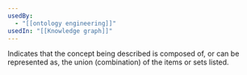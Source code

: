 ```yaml
---
usedBy:
  - "[[ontology engineering]]"
usedIn: "[[Knowledge graph]]"
---
```


Indicates that the concept being described is composed of, or can be represented as, the union (combination) of the items or sets listed.